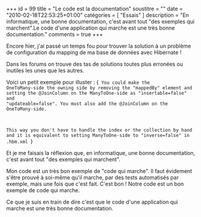 +++
id = 99
title = "Le code est la documentation"
soustitre = ""
date = "2010-02-18T22:53:25+01:00"
catégories = [ "Essais" ]
description = "En informatique, une bonne documentation, c'est avant tout \"des exemples qui marchent\".Le code d'une application qui marche est une très bonne documentation."
comments = true
+++

<div class="chapo"></div>

Encore hier, j'ai passé un temps fou pour trouver la solution à un problème de configuration du mapping de ma base de données avec Hibernate&nbsp;!

Dans les forums on trouve des tas de solutions toutes plus erronées ou inutiles les unes que les autres.

Voici un petit exemple pour illuster&nbsp;:
{<code>
You could make the OneToMany-side the owning side by removing the "mappedBy" element and setting the @JoinColumn on the ManyToOne-side as "insertable=false" and "updateable=false". You must also add the @JoinColumn on the OneToMany-side. 

This way you don't have to handle the index or the collection by hand and it is equivalent to setting ManyToOne-side to "inverse=false" in .hbm.xml 
</code>}

Et je me faisais la réflexion que, en informatique, une bonne documentation, c'est avant tout "des exemples qui marchent".

Mon code est un très bon exemple de "code qui marche". Il faut évidement s'être prouvé à soi-même qu'il marche, par des tests automatisés par exemple, mais une fois que c'est fait. C'est bon&nbsp;! Notre code est un bon exemple de code qui marche. 

Ce que je suis en train de dire c'est que le code d'une application qui marche est une très bonne documentation.